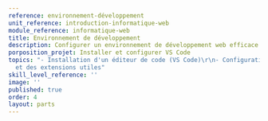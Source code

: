 ```yaml
---
reference: environnement-développement
unit_reference: introduction-informatique-web
module_reference: informatique-web
title: Environnement de développement
description: Configurer un environnement de développement web efficace
porposition_projet: Installer et configurer VS Code
topics: "- Installation d'un éditeur de code (VS Code)\r\n- Configuration de l'éditeur
  et des extensions utiles"
skill_level_reference: ''
image: ''
published: true
order: 4
layout: parts
---
```

